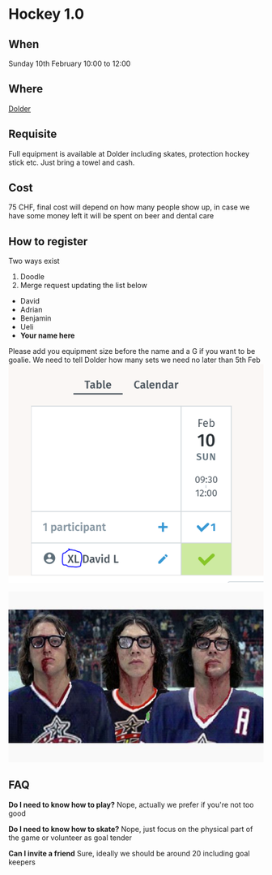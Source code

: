 # Hockey 1.0

## When
Sunday 10th February 10:00 to 12:00

## Where
[Dolder](https://www.doldersports.com/en/winter-front-page-en/ice-skating-rink/ "Title") 

## Requisite
Full equipment is available at Dolder including skates, protection hockey stick etc. Just bring a towel and cash.

## Cost
75 CHF, final cost will depend on how many people show up, in case we have some money left it will be spent on beer and dental care

## How to register
Two ways exist

1. Doodle
2. Merge request updating the list below

* David
* Adrian
* Benjamin
* Ueli 
* __Your name here__

Please add you equipment size before the name and a G if you want to be goalie. We need to tell Dolder how many sets we need no later than 5th Feb
![Alt text](doodle.png)


![Alt text](hanson.jpg)

## FAQ

__Do I need to know how to play?__
Nope, actually we prefer if you're not too good

__Do I need to know how to skate?__
Nope, just focus on the physical part of the game or volunteer as goal tender

__Can I invite a friend__
Sure, ideally we should be around 20 including goal keepers

